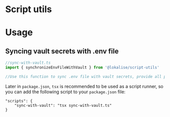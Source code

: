 # Script utils

# Usage

## Syncing vault secrets with .env file

```typescript
//sync-with-vault.ts
import { synchronizeEnvFileWithVault } from '@lokalise/script-utils'

//Use this function to sync .env file with vault secrets, provide all params to the function.
```

Later in `package.json`, `tsx` is recommended to be used as a script runner, so you can add the following script to your `package.json` file:
```
"scripts": {
    "sync-with-vault": "tsx sync-with-vault.ts"
}
```
